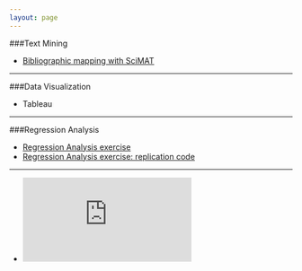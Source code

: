 ```yaml
---
layout: page
---
```

###Text Mining
  + [Bibliographic mapping with SciMAT](https://sci2s.ugr.es/scimat/)
___
###Data Visualization
  + Tableau
___
###Regression Analysis
  + [Regression Analysis exercise](https://federico-jf.github.io/work_samples/Final_Paper_Ferrero.pdf)
  + [Regression Analysis exercise: replication code](https://federico-jf.github.io/work_samples/Replication_code_ferrero.R)

  ___
  + <embed src="https://federico-jf.github.io/Final_Paper_Ferrero.pdf" type="application/pdf" />


